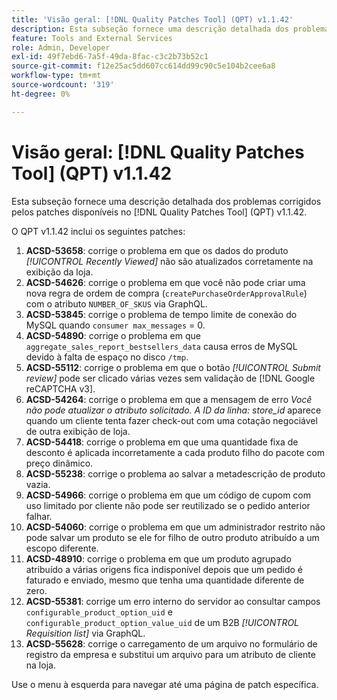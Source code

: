 ```yaml
---
title: 'Visão geral: [!DNL Quality Patches Tool] (QPT) v1.1.42'
description: Esta subseção fornece uma descrição detalhada dos problemas corrigidos pelos patches disponíveis no  [!DNL Quality Patches Tool] (QPT) v1.1.42.
feature: Tools and External Services
role: Admin, Developer
exl-id: 49f7ebd6-7a5f-49da-8fac-c3c2b73b52c1
source-git-commit: f12e25ac5dd607cc614dd99c90c5e104b2cee6a8
workflow-type: tm+mt
source-wordcount: '319'
ht-degree: 0%

---
```


# Visão geral: [!DNL Quality Patches Tool] (QPT) v1.1.42

Esta subseção fornece uma descrição detalhada dos problemas corrigidos pelos patches disponíveis no [!DNL Quality Patches Tool] (QPT) v1.1.42.

O QPT v1.1.42 inclui os seguintes patches:

1. **ACSD-53658**: corrige o problema em que os dados do produto *[!UICONTROL Recently Viewed]* não são atualizados corretamente na exibição da loja.
1. **ACSD-54626**: corrige o problema em que você não pode criar uma nova regra de ordem de compra (`createPurchaseOrderApprovalRule`) com o atributo `NUMBER_OF_SKUS` via GraphQL.
1. **ACSD-53845**: corrige o problema de tempo limite de conexão do MySQL quando `consumer max_messages` = 0.
1. **ACSD-54890**: corrige o problema em que `aggregate_sales_report_bestsellers_data` causa erros de MySQL devido à falta de espaço no disco `/tmp`.
1. **ACSD-55112**: corrige o problema em que o botão *[!UICONTROL Submit review]* pode ser clicado várias vezes sem validação de [!DNL Google reCAPTCHA v3].
1. **ACSD-54264**: corrige o problema em que a mensagem de erro *Você não pode atualizar o atributo solicitado. A ID da linha: store_id* aparece quando um cliente tenta fazer check-out com uma cotação negociável de outra exibição de loja.
1. **ACSD-54418**: corrige o problema em que uma quantidade fixa de desconto é aplicada incorretamente a cada produto filho do pacote com preço dinâmico.
1. **ACSD-55238**: corrige o problema ao salvar a metadescrição de produto vazia.
1. **ACSD-54966**: corrige o problema em que um código de cupom com uso limitado por cliente não pode ser reutilizado se o pedido anterior falhar.
1. **ACSD-54060**: corrige o problema em que um administrador restrito não pode salvar um produto se ele for filho de outro produto atribuído a um escopo diferente.
1. **ACSD-48910**: corrige o problema em que um produto agrupado atribuído a várias origens fica indisponível depois que um pedido é faturado e enviado, mesmo que tenha uma quantidade diferente de zero.
1. **ACSD-55381**: corrige um erro interno do servidor ao consultar campos `configurable_product_option_uid` e `configurable_product_option_value_uid` de um B2B *[!UICONTROL Requisition list]* via GraphQL.
1. **ACSD-55628**: corrige o carregamento de um arquivo no formulário de registro da empresa e substitui um arquivo para um atributo de cliente na loja.

Use o menu à esquerda para navegar até uma página de patch específica.
